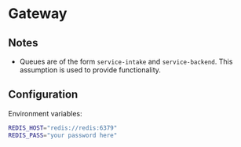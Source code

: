 # Gateway

## Notes

- Queues are of the form `service-intake` and `service-backend`. This assumption is used to provide functionality.  

## Configuration
Environment variables:
```Bash
REDIS_HOST="redis://redis:6379"
REDIS_PASS="your password here"
```